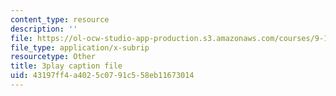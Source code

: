 ```yaml
---
content_type: resource
description: ''
file: https://ol-ocw-studio-app-production.s3.amazonaws.com/courses/9-13-the-human-brain-spring-2019/43197ff4a4025c0791c558eb11673014_YD7QG4G7WVg.vtt
file_type: application/x-subrip
resourcetype: Other
title: 3play caption file
uid: 43197ff4-a402-5c07-91c5-58eb11673014
---
```

